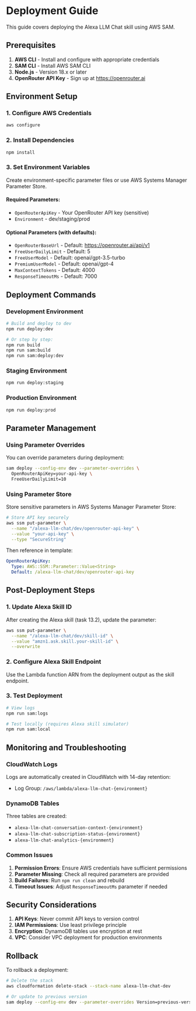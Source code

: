 # Deployment Guide

This guide covers deploying the Alexa LLM Chat skill using AWS SAM.

## Prerequisites

1. **AWS CLI** - Install and configure with appropriate credentials
2. **SAM CLI** - Install AWS SAM CLI
3. **Node.js** - Version 18.x or later
4. **OpenRouter API Key** - Sign up at https://openrouter.ai

## Environment Setup

### 1. Configure AWS Credentials

```bash
aws configure
```

### 2. Install Dependencies

```bash
npm install
```

### 3. Set Environment Variables

Create environment-specific parameter files or use AWS Systems Manager Parameter Store.

#### Required Parameters:
- `OpenRouterApiKey` - Your OpenRouter API key (sensitive)
- `Environment` - dev/staging/prod

#### Optional Parameters (with defaults):
- `OpenRouterBaseUrl` - Default: https://openrouter.ai/api/v1
- `FreeUserDailyLimit` - Default: 5
- `FreeUserModel` - Default: openai/gpt-3.5-turbo
- `PremiumUserModel` - Default: openai/gpt-4
- `MaxContextTokens` - Default: 4000
- `ResponseTimeoutMs` - Default: 7000

## Deployment Commands

### Development Environment

```bash
# Build and deploy to dev
npm run deploy:dev

# Or step by step:
npm run build
npm run sam:build
npm run sam:deploy:dev
```

### Staging Environment

```bash
npm run deploy:staging
```

### Production Environment

```bash
npm run deploy:prod
```

## Parameter Management

### Using Parameter Overrides

You can override parameters during deployment:

```bash
sam deploy --config-env dev --parameter-overrides \
  OpenRouterApiKey=your-api-key \
  FreeUserDailyLimit=10
```

### Using Parameter Store

Store sensitive parameters in AWS Systems Manager Parameter Store:

```bash
# Store API key securely
aws ssm put-parameter \
  --name "/alexa-llm-chat/dev/openrouter-api-key" \
  --value "your-api-key" \
  --type "SecureString"
```

Then reference in template:

```yaml
OpenRouterApiKey:
  Type: AWS::SSM::Parameter::Value<String>
  Default: /alexa-llm-chat/dev/openrouter-api-key
```

## Post-Deployment Steps

### 1. Update Alexa Skill ID

After creating the Alexa skill (task 13.2), update the parameter:

```bash
aws ssm put-parameter \
  --name "/alexa-llm-chat/dev/skill-id" \
  --value "amzn1.ask.skill.your-skill-id" \
  --overwrite
```

### 2. Configure Alexa Skill Endpoint

Use the Lambda function ARN from the deployment output as the skill endpoint.

### 3. Test Deployment

```bash
# View logs
npm run sam:logs

# Test locally (requires Alexa skill simulator)
npm run sam:local
```

## Monitoring and Troubleshooting

### CloudWatch Logs

Logs are automatically created in CloudWatch with 14-day retention:
- Log Group: `/aws/lambda/alexa-llm-chat-{environment}`

### DynamoDB Tables

Three tables are created:
- `alexa-llm-chat-conversation-context-{environment}`
- `alexa-llm-chat-subscription-status-{environment}`
- `alexa-llm-chat-analytics-{environment}`

### Common Issues

1. **Permission Errors**: Ensure AWS credentials have sufficient permissions
2. **Parameter Missing**: Check all required parameters are provided
3. **Build Failures**: Run `npm run clean` and rebuild
4. **Timeout Issues**: Adjust `ResponseTimeoutMs` parameter if needed

## Security Considerations

1. **API Keys**: Never commit API keys to version control
2. **IAM Permissions**: Use least privilege principle
3. **Encryption**: DynamoDB tables use encryption at rest
4. **VPC**: Consider VPC deployment for production environments

## Rollback

To rollback a deployment:

```bash
# Delete the stack
aws cloudformation delete-stack --stack-name alexa-llm-chat-dev

# Or update to previous version
sam deploy --config-env dev --parameter-overrides Version=previous-version
```